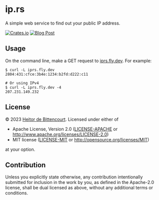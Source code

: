 # ip.rs

A simple web service to find out your public IP address.

[![Crates.io](https://img.shields.io/crates/v/ip-rs.svg)](https://crates.io/crates/ip-rs)
[![Blog Post](https://img.shields.io/badge/Blog-post-green)](https://heitorpb.github.io/bla/ip-rs/)

## Usage

On the command line, make a GET request to
[iprs.fly.dev](https:://iprs.fly.dev). For example:

```shell
$ curl -L iprs.fly.dev
2804:431:cfce:3b4e:1234:b2fd:d222:c11

# Or using IPv4
$ curl -L iprs.fly.dev -4
207.231.149.232
```

## License

© 2023 [Heitor de Bittencourt](https://heitorpb.github.io). Licensed under
either of

 * Apache License, Version 2.0 ([LICENSE-APACHE](LICENSE-APACHE)
   or http://www.apache.org/licenses/LICENSE-2.0)
 * MIT license ([LICENSE-MIT](LICENSE-MIT) or
   http://opensource.org/licenses/MIT)

at your option.

## Contribution

Unless you explicitly state otherwise, any contribution intentionally submitted
for inclusion in the work by you, as defined in the Apache-2.0 license, shall
be dual licensed as above, without any additional terms or conditions.
